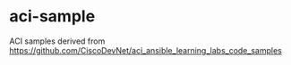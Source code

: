 # aci-sample
ACI samples derived from https://github.com/CiscoDevNet/aci_ansible_learning_labs_code_samples
